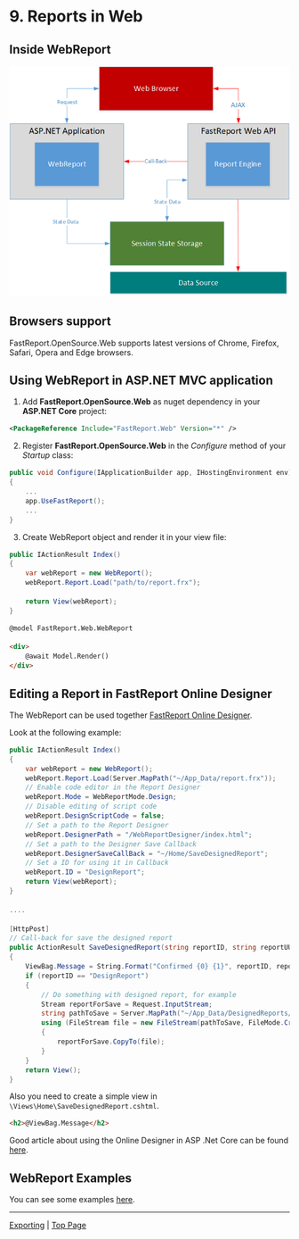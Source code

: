 # 9. Reports in Web

## Inside WebReport

![](images/WebReportAjaxScheme.png)

## Browsers support

FastReport.OpenSource.Web supports latest versions of Chrome, Firefox, Safari, Opera and Edge browsers.

## Using WebReport in ASP.NET MVC application

1. Add **FastReport.OpenSource.Web** as nuget dependency in your **ASP.NET Core** project:

```xml
<PackageReference Include="FastReport.Web" Version="*" />
```

2. Register **FastReport.OpenSource.Web** in the *Configure* method of your *Startup* class:

```csharp
public void Configure(IApplicationBuilder app, IHostingEnvironment env)
{
    ...
    app.UseFastReport();
    ...
}
```

3. Create WebReport object and render it in your view file:

```csharp
public IActionResult Index()
{
    var webReport = new WebReport();
    webReport.Report.Load("path/to/report.frx");

    return View(webReport);
}
```

```html
@model FastReport.Web.WebReport

<div>
    @await Model.Render()
</div>
```

## Editing a Report in FastReport Online Designer

The WebReport can be used together [FastReport Online Designer](https://www.fast-report.com/en/product/fast-report-online-designer/).

Look at the following example:
```csharp
public IActionResult Index()
{
    var webReport = new WebReport();
    webReport.Report.Load(Server.MapPath("~/App_Data/report.frx"));
    // Enable code editor in the Report Designer
    webReport.Mode = WebReportMode.Design;
    // Disable editing of script code
    webReport.DesignScriptCode = false;
    // Set a path to the Report Designer
    webReport.DesignerPath = "/WebReportDesigner/index.html";
    // Set a path to the Designer Save Callback
    webReport.DesignerSaveCallBack = "~/Home/SaveDesignedReport";
    // Set a ID for using it in Callback
    webReport.ID = "DesignReport";   
    return View(webReport);
}

....

[HttpPost]
// Call-back for save the designed report 
public ActionResult SaveDesignedReport(string reportID, string reportUUID)
{
    ViewBag.Message = String.Format("Confirmed {0} {1}", reportID, reportUUID);
    if (reportID == "DesignReport")
    {
        // Do something with designed report, for example
        Stream reportForSave = Request.InputStream;
        string pathToSave = Server.MapPath("~/App_Data/DesignedReports/test.frx");
        using (FileStream file = new FileStream(pathToSave, FileMode.Create))
        {
            reportForSave.CopyTo(file);
        }
    }
    return View();
}
```
Also you need to create a simple view in `\Views\Home\SaveDesignedReport.cshtml`.

```html
<h2>@ViewBag.Message</h2>
```

Good article about using the Online Designer in ASP .Net Core can be found [here](https://www.fast-report.com/en/blog/196/show/).

## WebReport Examples

You can see some examples [here](https://github.com/FastReports/FastReport/tree/master/Demos/Core).

---

[Exporting](Exporting.md) | [Top Page](README.md)
